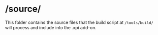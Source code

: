 # /source/

This folder contains the source files that the build script at `/tools/build/` will process and include into the .xpi add-on.